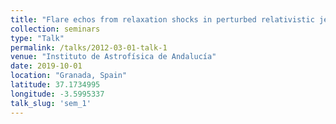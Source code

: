 ```yaml
---
title: "Flare echos from relaxation shocks in perturbed relativistic jets"
collection: seminars
type: "Talk"
permalink: /talks/2012-03-01-talk-1
venue: "Instituto de Astrofísica de Andalucía"
date: 2019-10-01
location: "Granada, Spain"
latitude: 37.1734995
longitude: -3.5995337
talk_slug: 'sem_1'
---
```


